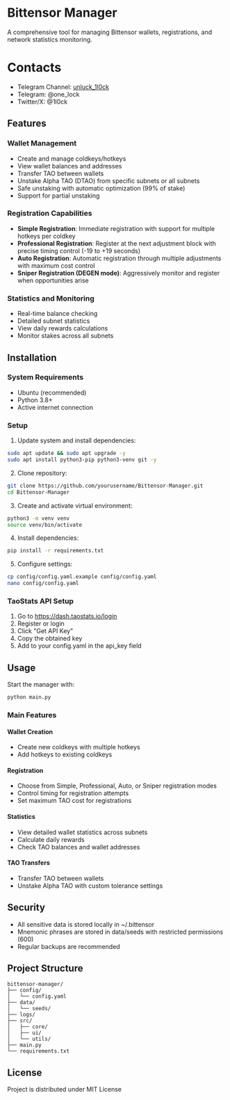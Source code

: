 # Bittensor Manager

A comprehensive tool for managing Bittensor wallets, registrations, and network statistics monitoring.

# Contacts
* Telegram Channel: [unluck_1l0ck](https://t.me/unluck_1l0ck)
* Telegram: @one_lock
* Twitter/X: @1l0ck

## Features

### Wallet Management
- Create and manage coldkeys/hotkeys
- View wallet balances and addresses
- Transfer TAO between wallets
- Unstake Alpha TAO (DTAO) from specific subnets or all subnets
- Safe unstaking with automatic optimization (99% of stake)
- Support for partial unstaking

### Registration Capabilities
- **Simple Registration**: Immediate registration with support for multiple hotkeys per coldkey
- **Professional Registration**: Register at the next adjustment block with precise timing control (-19 to +19 seconds)
- **Auto Registration**: Automatic registration through multiple adjustments with maximum cost control
- **Sniper Registration (DEGEN mode)**: Aggressively monitor and register when opportunities arise

### Statistics and Monitoring
- Real-time balance checking
- Detailed subnet statistics
- View daily rewards calculations
- Monitor stakes across all subnets

## Installation

### System Requirements
- Ubuntu (recommended)
- Python 3.8+
- Active internet connection

### Setup

1. Update system and install dependencies:
```bash
sudo apt update && sudo apt upgrade -y
sudo apt install python3-pip python3-venv git -y
```

2. Clone repository:
```bash
git clone https://github.com/yourusername/Bittensor-Manager.git
cd Bittensor-Manager
```

3. Create and activate virtual environment:
```bash
python3 -m venv venv
source venv/bin/activate
```

4. Install dependencies:
```bash
pip install -r requirements.txt
```

5. Configure settings:
```bash
cp config/config.yaml.example config/config.yaml
nano config/config.yaml
```

### TaoStats API Setup
1. Go to https://dash.taostats.io/login
2. Register or login
3. Click "Get API Key"
4. Copy the obtained key
5. Add to your config.yaml in the api_key field

## Usage

Start the manager with:
```bash
python main.py
```

### Main Features

#### Wallet Creation
- Create new coldkeys with multiple hotkeys
- Add hotkeys to existing coldkeys

#### Registration
- Choose from Simple, Professional, Auto, or Sniper registration modes
- Control timing for registration attempts
- Set maximum TAO cost for registrations

#### Statistics
- View detailed wallet statistics across subnets
- Calculate daily rewards
- Check TAO balances and wallet addresses

#### TAO Transfers
- Transfer TAO between wallets
- Unstake Alpha TAO with custom tolerance settings

## Security

- All sensitive data is stored locally in ~/.bittensor
- Mnemonic phrases are stored in data/seeds with restricted permissions (600)
- Regular backups are recommended

## Project Structure

```
bittensor-manager/
├── config/
│   └── config.yaml
├── data/
│   └── seeds/
├── logs/
├── src/
│   ├── core/
│   ├── ui/
│   └── utils/
├── main.py
└── requirements.txt
```

## License
Project is distributed under MIT License
